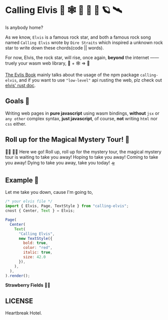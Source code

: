 # Calling Elvis 🦀 🕸  🎸 📡 🚀 🪐 🛰

Is anybody home?

As we know, `Elvis` is a famous rock star, and both a famous rock song named `Calling Elvis` wrote by `Dire Straits` which inspired a unknown rock star to write down these chords(code || words).

For now, Elvis, the rock star, will rise, once again, **beyond** the internet —— truely your wasm web library, 🦀 + 🕸  => 💖

[The Evlis Book][1] mainly talks about the usage of the npm package `calling-elvis`, and if you want to use `"low-level"` api rusting the web, plz check out [elvis' rust doc][2].

## Goals 🎯

Writing web pages in **pure javascript** using wasm bindings, **without** `jsx` or `any other` complex syntax, **just javascript**, of course, **not** writing `html` nor `css` either.

## Roll up for the Magical Mystery Tour! 🌈

🧙‍♂️ 🤹‍♂️ Here we go! Roll up, roll up for the mystery tour, the magical mystery tour is waiting to take you away! Hoping to take you away! Coming to take you away! Dying to take you away, take you today! 🛸

## Example 🎻

Let me take you down, cause I'm going to,

```js
/* your elvis file */
import { Elvis, Page, TextStyle } from "calling-elvis";
cnost { Center, Text } = Elvis;

Page(
  Center(
    Text(
      "Calling Elvis",
	  new TextStyle({
	    bold: true,
		color: "red",
		italic: true,
		size: 42.0
	  }),
    ),
  ),
).render();
```
 **Strawberry Fields** 🧑‍🚀


## LICENSE

Heartbreak Hotel.

[1]: https://github.com/clearloop/elvis
[2]: https://docs.rs/elvis
